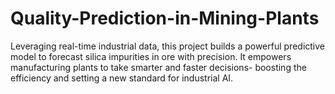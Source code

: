 # Quality-Prediction-in-Mining-Plants
Leveraging real-time industrial data, this project builds a powerful predictive model to forecast silica impurities in ore with precision. It empowers manufacturing plants to take smarter and faster decisions- boosting the efficiency and setting a new standard for industrial AI.
